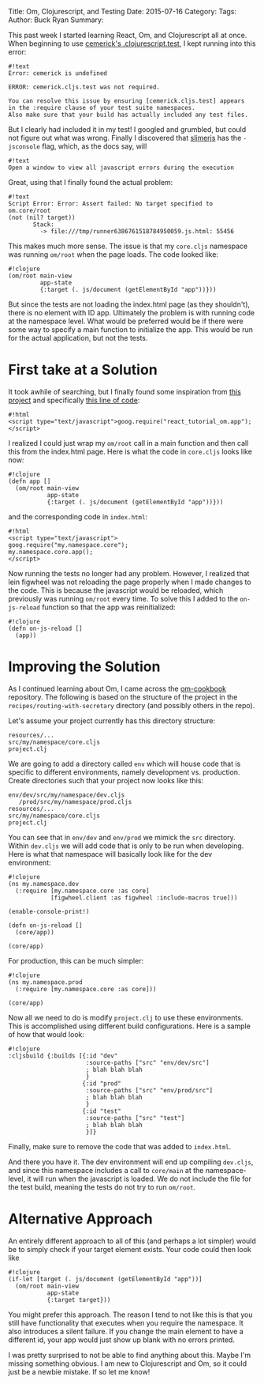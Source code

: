 Title: Om, Clojurescript, and Testing
Date: 2015-07-16
Category:
Tags:
Author: Buck Ryan
Summary:

This past week I started learning React, Om, and Clojurescript all at once.
When beginning to use [cemerick's
.clojurescript.test](https://github.com/cemerick/clojurescript.test), I kept
running into this error:

    #!text
    Error: cemerick is undefined

    ERROR: cemerick.cljs.test was not required.

    You can resolve this issue by ensuring [cemerick.cljs.test] appears
    in the :require clause of your test suite namespaces.
    Also make sure that your build has actually included any test files.

But I clearly had included it in my test! I googled and grumbled, but could not
figure out what was wrong. Finally I discovered that
[slimerjs](https://slimerjs.org/) has the `-jsconsole` flag, which, as the docs
say, will

    #!text
    Open a window to view all javascript errors during the execution

Great, using that I finally found the actual problem:

    #!text
    Script Error: Error: Assert failed: No target specified to om.core/root
    (not (nil? target))
           Stack:
             -> file:///tmp/runner6386761518784950059.js.html: 55456

This makes much more sense. The issue is that my `core.cljs` namespace was
running `om/root` when the page loads. The code looked like:

    #!clojure
    (om/root main-view
             app-state
             {:target (. js/document (getElementById "app"))}))

But since the tests are not loading the index.html page (as they shouldn't),
there is no element with ID app. Ultimately the problem is with running code
at the namespace level. What would be preferred would be if there were some
way to specify a main function to initialize the app. This would be run for
the actual application, but not the tests.

First take at a Solution
========================

It took awhile of searching, but I finally found some inspiration from
[this project](https://github.com/jalehman/react-tutorial-om) and specifically
[this line of code](https://github.com/jalehman/react-tutorial-om/blob/60867fb0efcb48a3f20bc94361c2f981e6c96f44/resources/public/index.html#L15):

    #!html
    <script type="text/javascript">goog.require("react_tutorial_om.app");</script>

I realized I could just wrap my `om/root` call in a main function and then call
this from the index.html page. Here is what the code in `core.cljs` looks like
now:

    #!clojure
    (defn app []
      (om/root main-view
               app-state
               {:target (. js/document (getElementById "app"))}))

and the corresponding code in `index.html`:

    #!html
    <script type="text/javascript">
    goog.require("my.namespace.core");
    my.namespace.core.app();
    </script>

Now running the tests no longer had any problem. However, I realized that
lein figwheel was not reloading the page properly when I made changes to the
code. This is because the javascript would be reloaded, which previously was
running `om/root` every time. To solve this I added to the `on-js-reload`
function so that the app was reinitialized:

    #!clojure
    (defn on-js-reload []
      (app))

Improving the Solution
======================

As I continued learning about Om, I came across the
[om-cookbook](https://github.com/omcljs/om-cookbook) repository. The following
is based on the structure of the project in the
`recipes/routing-with-secretary` directory (and possibly others in the repo).

Let's assume your project currently has this directory structure:

    resources/...
    src/my/namespace/core.cljs
    project.clj

We are going to add a directory called `env` which will house code that is
specific to different environments, namely development vs. production. Create
directories such that your project now looks like this:

    env/dev/src/my/namespace/dev.cljs
       /prod/src/my/namespace/prod.cljs
    resources/...
    src/my/namespace/core.cljs
    project.clj

You can see that in `env/dev` and `env/prod` we mimick the `src` directory.
Within `dev.cljs` we will add code that is only to be run when developing.
Here is what that namespace will basically look like for the dev environment:

    #!clojure
    (ns my.namespace.dev
      (:require [my.namespace.core :as core]
                [figwheel.client :as figwheel :include-macros true]))

    (enable-console-print!)

    (defn on-js-reload []
      (core/app))

    (core/app)

For production, this can be much simpler:

    #!clojure
    (ns my.namespace.prod
      (:require [my.namespace.core :as core]))

    (core/app)

Now all we need to do is modify `project.clj` to use these environments. This
is accomplished using different build configurations. Here is a sample of
how that would look:

    #!clojure
    :cljsbuild {:builds [{:id "dev"
                          :source-paths ["src" "env/dev/src"]
                          ; blah blah blah
                          }
                         {:id "prod"
                          :source-paths ["src" "env/prod/src"]
                          ; blah blah blah
                          }
                         {:id "test"
                          :source-paths ["src" "test"]
                          ; blah blah blah
                          }]}

Finally, make sure to remove the code that was added to `index.html`.

And there you have it. The dev environment will end up compiling `dev.cljs`,
and since this namespace includes a call to `core/main` at the namespace-level,
it will run when the javascript is loaded. We do not include the file for the
test build, meaning the tests do not try to run `om/root`.

Alternative Approach
====================

An entirely different approach to all of this (and perhaps a lot simpler)
would be to simply check if your target element exists. Your code could then
look like

    #!clojure
    (if-let [target (. js/document (getElementById "app"))]
      (om/root main-view
               app-state
               {:target target}))

You might prefer this approach. The reason I tend to not like this is that you
still have functionality that executes when you require the namespace. It also
introduces a silent failure. If you change the main element to have a different
id, your app would just show up blank with no errors printed.

I was pretty surprised to not be able to find anything about this. Maybe I'm
missing something obvious. I am new to Clojurescript and Om, so it could just
be a newbie mistake. If so let me know!
